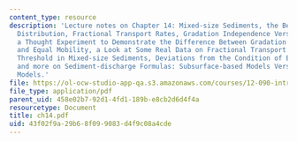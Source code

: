 ```yaml
---
content_type: resource
description: 'Lecture notes on Chapter 14: Mixed-size Sediments, the Bed-surface Size
  Distribution, Fractional Transport Rates, Gradation Independence Versus Equal Mobility,
  a Thought Experiment to Demonstrate the Difference Between Gradation Independence
  and Equal Mobility, a Look at Some Real Data on Fractional Transport Rates, Movement
  Threshold in Mixed-size Sediments, Deviations from the Condition of Equal Mobility,
  and more on Sediment-discharge Formulas: Subsurface-based Models Versus Surface-based
  Models.'
file: https://ol-ocw-studio-app-qa.s3.amazonaws.com/courses/12-090-introduction-to-fluid-motions-sediment-transport-and-current-generated-sedimentary-structures-fall-2006/43f02f9a29b68f099083d4f9c08a4cde_ch14.pdf
file_type: application/pdf
parent_uid: 458e02b7-92d1-4fd1-189b-e8cb2d6d4f4a
resourcetype: Document
title: ch14.pdf
uid: 43f02f9a-29b6-8f09-9083-d4f9c08a4cde
---
```

